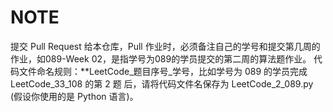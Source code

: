 ﻿# NOTE  提交 Pull Request 给本仓库，Pull 作业时，必须备注自己的学号和提交第几周的作业，如089-Week 02，是指学号为089的学员提交的第二周的算法题作业。代码文件命名规则：**LeetCode_题目序号_学号，比如学号为 089 的学员完成 LeetCode_33_108 的第 2 题 后，请将代码文件名保存为 LeetCode_2_089.py (假设你使用的是 Python 语言)。
